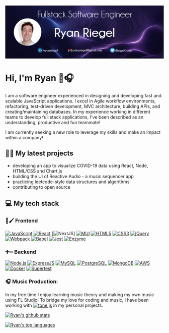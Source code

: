 ![Header](https://github.com/rriegel/rriegel/blob/main/githubCover2.png "Header")

# Hi, I'm Ryan 👋🎧

I am a software engineer experienced in designing and developing fast and scalable JavaScript applications. I excel in Agile workflow environments, refactoring, test-driven development, MVC architecture, building APIs, and creating/maintaining databases. In my experience working in different teams to develop full stack applications, I've been described as an understanding, productive and fun teammate!

I am currently seeking a new role to leverage my skills and make an impact within a company!

## 📁📂 My latest projects

- developing an app to visualize COVID-19 data using React, Node, HTML/CSS and Chart.js
- building the UI of Reactive Audio - a music sequencer app
- practicing leetcode-style data structures and algorithms
- contributing to open source


## 💻 My tech stack

### 🎨🖌 Frontend

[![JavaScript](https://img.shields.io/badge/JavaScript-F7DF1E?logo=javascript&logoColor=black&style=for-the-badge)](https://www.javascript.com/)
[![React](https://img.shields.io/badge/React-61DAFB?logo=react&logoColor=white&style=for-the-badge)](https://reactjs.org/)
[![NextJS](https://img.shields.io/badge/Next-black?style=for-the-badge&logo=next.js&logoColor=white)]
[![MUI](https://img.shields.io/badge/MUI-%230081CB.svg?style=for-the-badge&logo=material-ui&logoColor=white)](https://mui.com/)
[![HTML5](https://img.shields.io/badge/HTML-DD4B24?logo=HTML5&logoColor=white&style=for-the-badge)](https://developer.mozilla.org/en-US/docs/Web/HTML)
[![CSS3](https://img.shields.io/badge/CSS-254ADD?logo=CSS3&logoColor=white&style=for-the-badge)](https://developer.mozilla.org/en-US/docs/Web/CSS)
[![jQuery](https://img.shields.io/badge/jQuery-0765A6?logo=jQuery&logoColor=white&style=for-the-badge)](https://jquery.com/)
[![Webpack](https://img.shields.io/badge/Webpack-539AC8?logo=webpack&logoColor=white&style=for-the-badge)](https://webpack.js.org/)
[![Babel](https://img.shields.io/badge/Babel-F9DC3F?logo=babel&logoColor=black&style=for-the-badge)](https://babeljs.io/)
[![Jest](https://img.shields.io/badge/Jest-906F79?logo=jest&logoColor=white&style=for-the-badge)](https://jestjs.io/)
[![Enzyme](https://img.shields.io/badge/Enzyme-2ECC71?style=for-the-badge)](https://enzymejs.github.io/enzyme/)

### ➕➖ Backend

[![Node.js](https://img.shields.io/badge/Node.js-43853D?logo=node.js&logoColor=white&style=for-the-badge)](https://nodejs.org/)
[![ExpressJS](https://img.shields.io/badge/Express-FFFFFF?logo=express&logoColor=black&style=for-the-badge)](https://expressjs.com/)
[![MySQL](https://img.shields.io/badge/MySQL-DD8A00?logo=mysql&logoColor=white&style=for-the-badge)](https://www.mysql.com/)
[![PostgreSQL](https://img.shields.io/badge/PostgreSQL-31648C?logo=postgresql&logoColor=white&style=for-the-badge)](https://www.postgresql.org/)
[![MongoDB](https://img.shields.io/badge/MongoDB-439543?logo=mongodb&logoColor=white&style=for-the-badge)](https://www.mongodb.com/)
[![AWS](https://img.shields.io/badge/AWS-FF9900?logo=amazon&logoColor=white&style=for-the-badge)](https://aws.amazon.com/)
[![Docker](https://img.shields.io/badge/Docker-2491E6?logo=docker&logoColor=white&style=for-the-badge)](https://www.docker.com/)
[![Supertest](https://img.shields.io/badge/Supertest-906F79?style=for-the-badge)](https://www.npmjs.com/package/supertest)

### 🎧 Music Production:
In my free time I enjoy learning music theory and making my own music using FL Studio! To bridge my love for coding and music, I have been working with
[![tone.js](https://img.shields.io/badge/tone.js-F734D7?style=for-the-badge)](https://tonejs.github.io/) in my personal projects.

[![Ryan's github stats](https://github-readme-stats.vercel.app/api?username=rriegel&theme=blue-green)](https://github.com/anuraghazra/github-readme-stats)

[![Ryan's top languages](https://github-readme-stats.vercel.app/api/top-langs/?username=rriegel&theme=blue-green)](https://github.com/anuraghazra/github-readme-stats)


<!--
**rriegel/rriegel** is a ✨ _special_ ✨ repository because its `README.md` (this file) appears on your GitHub profile.

Here are some ideas to get you started:

- 🔭 I’m currently working on ...
- 🌱 I’m currently learning ...
- 👯 I’m looking to collaborate on ...
- 🤔 I’m looking for help with ...
- 💬 Ask me about ...
- 📫 How to reach me: ...
- 😄 Pronouns: ...
- ⚡ Fun fact: ...
-->
